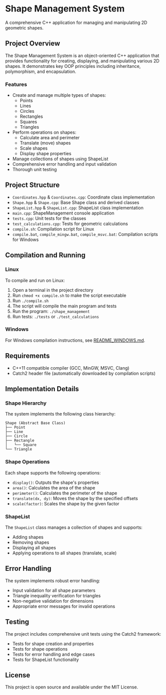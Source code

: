 # Shape Management System

A comprehensive C++ application for managing and manipulating 2D geometric shapes.

## Project Overview

The Shape Management System is an object-oriented C++ application that provides functionality for creating, displaying, and manipulating various 2D shapes. It demonstrates key OOP principles including inheritance, polymorphism, and encapsulation.

### Features

- Create and manage multiple types of shapes:
  - Points
  - Lines
  - Circles
  - Rectangles
  - Squares
  - Triangles
- Perform operations on shapes:
  - Calculate area and perimeter
  - Translate (move) shapes
  - Scale shapes
  - Display shape properties
- Manage collections of shapes using ShapeList
- Comprehensive error handling and input validation
- Thorough unit testing

## Project Structure

- `Coordinates.hpp` & `Coordinates.cpp`: Coordinate class implementation
- `Shape.hpp` & `Shape.cpp`: Base Shape class and derived classes
- `ShapeList.hpp` & `ShapeList.cpp`: ShapeList class implementation
- `main.cpp`: ShapeManagement console application
- `tests.cpp`: Unit tests for the classes
- `test_calculations.cpp`: Tests for geometric calculations
- `compile.sh`: Compilation script for Linux
- `compile.bat`, `compile_mingw.bat`, `compile_msvc.bat`: Compilation scripts for Windows

## Compilation and Running

### Linux

To compile and run on Linux:

1. Open a terminal in the project directory
2. Run `chmod +x compile.sh` to make the script executable
3. Run `./compile.sh`
4. The script will compile the main program and tests
5. Run the program: `./shape_management`
6. Run tests: `./tests` or `./test_calculations`

### Windows

For Windows compilation instructions, see [README_WINDOWS.md](README_WINDOWS.md).

## Requirements

- C++11 compatible compiler (GCC, MinGW, MSVC, Clang)
- Catch2 header file (automatically downloaded by compilation scripts)

## Implementation Details

### Shape Hierarchy

The system implements the following class hierarchy:

```
Shape (Abstract Base Class)
├── Point
├── Line
├── Circle
├── Rectangle
│   └── Square
└── Triangle
```

### Shape Operations

Each shape supports the following operations:

- `display()`: Outputs the shape's properties
- `area()`: Calculates the area of the shape
- `perimeter()`: Calculates the perimeter of the shape
- `translate(dx, dy)`: Moves the shape by the specified offsets
- `scale(factor)`: Scales the shape by the given factor

### ShapeList

The `ShapeList` class manages a collection of shapes and supports:

- Adding shapes
- Removing shapes
- Displaying all shapes
- Applying operations to all shapes (translate, scale)

## Error Handling

The system implements robust error handling:

- Input validation for all shape parameters
- Triangle inequality verification for triangles
- Non-negative validation for dimensions
- Appropriate error messages for invalid operations

## Testing

The project includes comprehensive unit tests using the Catch2 framework:

- Tests for shape creation and properties
- Tests for shape operations
- Tests for error handling and edge cases
- Tests for ShapeList functionality

## License

This project is open source and available under the MIT License. 